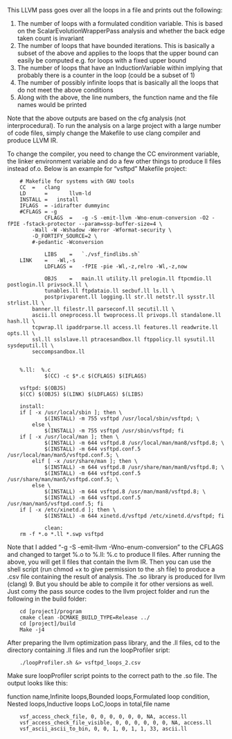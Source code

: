 This LLVM pass goes over all the loops in a file and prints out the following:

1.  The number of loops with a formulated condition variable. This is based on the ScalarEvolutionWrapperPass analysis and whether the back edge taken count is invariant
2.  The number of loops that have bounded iterations. This is basically a subset of the above and applies to the loops that the upper bound can easily be computed e.g. for loops with a fixed upper bound
3.  The number of loops that have an InductionVariable within implying that probably there is a counter in the loop (could be a subset of 1)
4.  The number of possibly infinite loops that is basically all the loops that do not meet the above conditions
5.  Along with the above, the line numbers, the function name and the file names would be printed

Note that the above outputs are based on the cfg analysis (not interprocedural). To run the analysis on a large project with a large number of code files, simply change the Makefile to use clang compiler and produce LLVM IR.

To change the compiler, you need to change the CC environment variable, the linker environment variable and do a few other things to produce ll files instead of.o. Below is an example for “vsftpd” Makefile project:

        # Makefile for systems with GNU tools
        CC 	=	clang
        LD      =       llvm-ld
        INSTALL	=	install
        IFLAGS  = -idirafter dummyinc
        #CFLAGS = -g
                CFLAGS	=	-g -S -emit-llvm -Wno-enum-conversion -O2 -fPIE -fstack-protector --param=ssp-buffer-size=4 \
        	-Wall -W -Wshadow -Werror -Wformat-security \
        	-D_FORTIFY_SOURCE=2 \
        	#-pedantic -Wconversion
        
                LIBS	=	`./vsf_findlibs.sh`
        LINK	=	-Wl,-s
                LDFLAGS	=	-fPIE -pie -Wl,-z,relro -Wl,-z,now
        
                OBJS	=	main.ll utility.ll prelogin.ll ftpcmdio.ll postlogin.ll privsock.ll \
        		tunables.ll ftpdataio.ll secbuf.ll ls.ll \
        		postprivparent.ll logging.ll str.ll netstr.ll sysstr.ll strlist.ll \
            banner.ll filestr.ll parseconf.ll secutil.ll \
            ascii.ll oneprocess.ll twoprocess.ll privops.ll standalone.ll hash.ll \
            tcpwrap.ll ipaddrparse.ll access.ll features.ll readwrite.ll opts.ll \
            ssl.ll sslslave.ll ptracesandbox.ll ftppolicy.ll sysutil.ll sysdeputil.ll \
            seccompsandbox.ll
        
        
        %.ll:  %.c
                $(CC) -c $*.c $(CFLAGS) $(IFLAGS)
        
        vsftpd: $(OBJS)
        $(CC) $(OBJS) $(LINK) $(LDFLAGS) $(LIBS)
        
        install:
        if [ -x /usr/local/sbin ]; then \
        		$(INSTALL) -m 755 vsftpd /usr/local/sbin/vsftpd; \
        	else \
        		$(INSTALL) -m 755 vsftpd /usr/sbin/vsftpd; fi
        if [ -x /usr/local/man ]; then \
        		$(INSTALL) -m 644 vsftpd.8 /usr/local/man/man8/vsftpd.8; \
        		$(INSTALL) -m 644 vsftpd.conf.5 /usr/local/man/man5/vsftpd.conf.5; \
        	elif [ -x /usr/share/man ]; then \
        		$(INSTALL) -m 644 vsftpd.8 /usr/share/man/man8/vsftpd.8; \
        		$(INSTALL) -m 644 vsftpd.conf.5 /usr/share/man/man5/vsftpd.conf.5; \
        	else \
        		$(INSTALL) -m 644 vsftpd.8 /usr/man/man8/vsftpd.8; \
        		$(INSTALL) -m 644 vsftpd.conf.5 /usr/man/man5/vsftpd.conf.5; fi
        if [ -x /etc/xinetd.d ]; then \
        		$(INSTALL) -m 644 xinetd.d/vsftpd /etc/xinetd.d/vsftpd; fi
        
                clean:
        rm -f *.o *.ll *.swp vsftpd
        
Note that I added “-g -S -emit-llvm -Wno-enum-conversion” to the CFLAGS and changed to target %.o to %.ll:  %.c to produce ll files.
After running the above, you will get ll files that contain the llvm IR. Then you can use the shell script (run chmod +x to give permission to the .sh file)  to produce a .csv file containing the result of analysis.
The .so library is produced for llvm (clang) 9. But you should be able to compile it for other versions as well. Just comy the pass source codes to the llvm project folder and run the following in the build folder:

        cd [project]/program
        cmake clean -DCMAKE_BUILD_TYPE=Release ../
        cd [project]/build
        Make -j4
        
 After preparing the llvm optimization pass library, and the .ll files, cd to the directory containing .ll files and run the loopProfiler sript:
 
        ./loopProfiler.sh &> vsftpd_loops_2.csv
 
 Make sure loopProfiler script points to the correct path to the .so file.
 The output looks like this:

function name,Infinite loops,Bounded loops,Formulated loop condition,	Nested loops,Inductive loops LoC,loops in total,file name

        vsf_access_check_file, 0, 0, 0, 0, 0, 0, NA, access.ll
        vsf_access_check_file_visible, 0, 0, 0, 0, 0, 0, NA, access.ll
        vsf_ascii_ascii_to_bin, 0, 0, 1, 0, 1, 1, 33, ascii.ll
